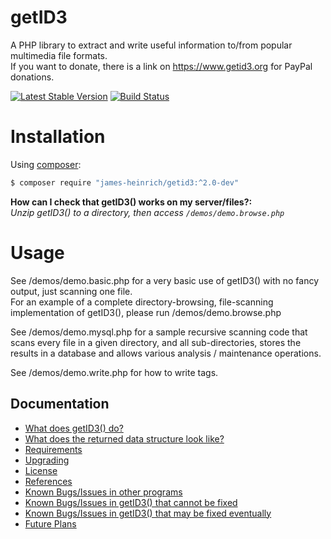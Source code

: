 getID3
======

A PHP library to extract and write useful information to/from popular multimedia file formats.  
If you want to donate, there is a link on <https://www.getid3.org> for PayPal donations.

[![Latest Stable Version](https://poser.pugx.org/james-heinrich/getID3/version.svg)](https://packagist.org/packages/james-heinrich/getid3)
[![Build Status](https://github.com/JamesHeinrich/getID3/actions/workflows/continuous-integration.yml/badge.svg?branch=2.0)](https://github.com/JamesHeinrich/getID3/actions?query=branch%3A2.0)


Installation
============
Using [composer](https://packagist.org/packages/james-heinrich/getid3):
```bash
$ composer require "james-heinrich/getid3:^2.0-dev"
```

__How can I check that getID3() works on my server/files?:__  
  _Unzip getID3() to a directory, then access `/demos/demo.browse.php`_


Usage
=====
See /demos/demo.basic.php for a very basic use of getID3() with no fancy output, just scanning one file.  
For an example of a complete directory-browsing, file-scanning implementation of getID3(), please run /demos/demo.browse.php  

See /demos/demo.mysql.php for a sample recursive scanning code that scans every file in a given directory, and all sub-directories, stores the results in a database and allows various analysis / maintenance operations.  

See /demos/demo.write.php for how to write tags.


Documentation
-------------
* [What does getID3() do?](docs/Features.md)
* [What does the returned data structure look like?](docs/Structure.md)
* [Requirements](docs/Requirements.md)
* [Upgrading](docs/Upgrading.md)
* [License](LICENSE.md)
* [References](docs/References.md)
* [Known Bugs/Issues in other programs](docs/External-Issues.md)
* [Known Bugs/Issues in getID3() that cannot be fixed](docs/Known-Issues.md)
* [Known Bugs/Issues in getID3() that may be fixed eventually](docs/Outstanding-Issues.md)
* [Future Plans](docs/TODO.md)
